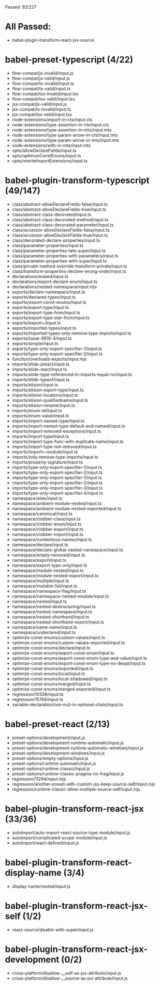 Passed: 93/227

# All Passed:
* babel-plugin-transform-react-jsx-source


# babel-preset-typescript (4/22)
* flow-compat/js-invalid/input.js
* flow-compat/js-valid/input.js
* flow-compat/ts-invalid/input.ts
* flow-compat/ts-valid/input.ts
* flow-compat/tsx-invalid/input.tsx
* flow-compat/tsx-valid/input.tsx
* jsx-compat/js-valid/input.js
* jsx-compat/ts-invalid/input.ts
* jsx-compat/tsx-valid/input.tsx
* node-extensions/import-in-cts/input.cts
* node-extensions/type-assertion-in-cts/input.cts
* node-extensions/type-assertion-in-mts/input.mts
* node-extensions/type-param-arrow-in-cts/input.mts
* node-extensions/type-param-arrow-in-mts/input.mts
* node-extensions/with-in-mts/input.mts
* opts/allowDeclareFields/input.ts
* opts/optimizeConstEnums/input.ts
* opts/rewriteImportExtensions/input.ts

# babel-plugin-transform-typescript (49/147)
* class/abstract-allowDeclareFields-false/input.ts
* class/abstract-allowDeclareFields-true/input.ts
* class/abstract-class-decorated/input.ts
* class/abstract-class-decorated-method/input.ts
* class/abstract-class-decorated-parameter/input.ts
* class/accessor-allowDeclareFields-false/input.ts
* class/accessor-allowDeclareFields-true/input.ts
* class/decorated-declare-properties/input.ts
* class/parameter-properties/input.ts
* class/parameter-properties-late-super/input.ts
* class/parameter-properties-with-parameters/input.ts
* class/parameter-properties-with-super/input.ts
* class/private-method-override-transform-private/input.ts
* class/transform-properties-declare-wrong-order/input.ts
* declarations/erased/input.ts
* declarations/export-declare-enum/input.ts
* declarations/nested-namespace/input.mjs
* exports/declare-namespace/input.ts
* exports/declared-types/input.ts
* exports/export-const-enums/input.ts
* exports/export-type/input.ts
* exports/export-type-from/input.ts
* exports/export-type-star-from/input.ts
* exports/export=/input.ts
* exports/imported-types/input.ts
* exports/imported-types-only-remove-type-imports/input.ts
* exports/issue-9916-3/input.ts
* exports/simple/input.ts
* exports/type-only-export-specifier-1/input.ts
* exports/type-only-export-specifier-2/input.ts
* function/overloads-exports/input.mjs
* imports/elide-preact/input.ts
* imports/elide-react/input.ts
* imports/elide-type-referenced-in-imports-equal-no/input.ts
* imports/elide-typeof/input.ts
* imports/elision/input.ts
* imports/elision-export-type/input.ts
* imports/elision-locations/input.ts
* imports/elision-qualifiedname/input.ts
* imports/elision-rename/input.ts
* imports/enum-id/input.ts
* imports/enum-value/input.ts
* imports/import-named-type/input.ts
* imports/import-named-type-default-and-named/input.ts
* imports/import-removed-exceptions/input.ts
* imports/import-type/input.ts
* imports/import-type-func-with-duplicate-name/input.ts
* imports/import-type-not-removed/input.ts
* imports/import=-module/input.ts
* imports/only-remove-type-imports/input.ts
* imports/property-signature/input.ts
* imports/type-only-export-specifier-1/input.ts
* imports/type-only-export-specifier-2/input.ts
* imports/type-only-import-specifier-1/input.ts
* imports/type-only-import-specifier-2/input.ts
* imports/type-only-import-specifier-3/input.ts
* imports/type-only-import-specifier-4/input.ts
* namespace/alias/input.ts
* namespace/ambient-module-nested/input.ts
* namespace/ambient-module-nested-exported/input.ts
* namespace/canonical/input.ts
* namespace/clobber-class/input.ts
* namespace/clobber-enum/input.ts
* namespace/clobber-export/input.ts
* namespace/clobber-import/input.ts
* namespace/contentious-names/input.ts
* namespace/declare/input.ts
* namespace/declare-global-nested-namespace/input.ts
* namespace/empty-removed/input.ts
* namespace/export/input.ts
* namespace/export-type-only/input.ts
* namespace/module-nested/input.ts
* namespace/module-nested-export/input.ts
* namespace/multiple/input.ts
* namespace/mutable-fail/input.ts
* namespace/namespace-flag/input.ts
* namespace/namespace-nested-module/input.ts
* namespace/nested/input.ts
* namespace/nested-destructuring/input.ts
* namespace/nested-namespace/input.ts
* namespace/nested-shorthand/input.ts
* namespace/nested-shorthand-export/input.ts
* namespace/same-name/input.ts
* namespace/undeclared/input.ts
* optimize-const-enums/custom-values/input.ts
* optimize-const-enums/custom-values-exported/input.ts
* optimize-const-enums/declare/input.ts
* optimize-const-enums/export-const-enum/input.ts
* optimize-const-enums/export-const-enum-type-and-value/input.ts
* optimize-const-enums/export-const-enum-type-no-deopt/input.ts
* optimize-const-enums/exported/input.ts
* optimize-const-enums/local/input.ts
* optimize-const-enums/local-shadowed/input.ts
* optimize-const-enums/merged/input.ts
* optimize-const-enums/merged-exported/input.ts
* regression/10338/input.ts
* regression/15768/input.ts
* variable-declaration/non-null-in-optional-chain/input.ts

# babel-preset-react (2/13)
* preset-options/development/input.js
* preset-options/development-runtime-automatic/input.js
* preset-options/development-runtime-automatic-windows/input.js
* preset-options/development-windows/input.js
* preset-options/empty-options/input.js
* preset-options/runtime-automatic/input.js
* preset-options/runtime-classic/input.js
* preset-options/runtime-classic-pragma-no-frag/input.js
* regression/11294/input.mjs
* regression/another-preset-with-custom-jsx-keep-source-self/input.mjs
* regression/runtime-classic-allow-multiple-source-self/input.mjs

# babel-plugin-transform-react-jsx (33/36)
* autoImport/auto-import-react-source-type-module/input.js
* autoImport/complicated-scope-module/input.js
* autoImport/react-defined/input.js

# babel-plugin-transform-react-display-name (3/4)
* display-name/nested/input.js

# babel-plugin-transform-react-jsx-self (1/2)
* react-source/disable-with-super/input.js

# babel-plugin-transform-react-jsx-development (0/2)
* cross-platform/disallow-__self-as-jsx-attribute/input.js
* cross-platform/disallow-__source-as-jsx-attribute/input.js

